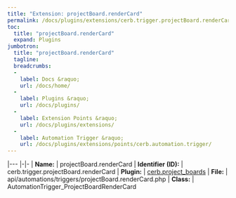 ```yaml
---
title: "Extension: projectBoard.renderCard"
permalink: /docs/plugins/extensions/cerb.trigger.projectBoard.renderCard/
toc:
  title: "projectBoard.renderCard"
  expand: Plugins
jumbotron:
  title: "projectBoard.renderCard"
  tagline: 
  breadcrumbs:
  -
    label: Docs &raquo;
    url: /docs/home/
  -
    label: Plugins &raquo;
    url: /docs/plugins/
  -
    label: Extension Points &raquo;
    url: /docs/plugins/extensions/
  -
    label: Automation Trigger &raquo;
    url: /docs/plugins/extensions/points/cerb.automation.trigger/
---
```


|---
|-|-
| **Name:** | projectBoard.renderCard
| **Identifier (ID):** | cerb.trigger.projectBoard.renderCard
| **Plugin:** | [cerb.project_boards](/docs/plugins/cerb.project_boards/)
| **File:** | api/automations/triggers/projectBoard.renderCard.php
| **Class:** | AutomationTrigger_ProjectBoardRenderCard

